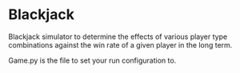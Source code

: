 # Blackjack
Blackjack simulator to determine the effects of various player type combinations against the win rate of a given player in the long term.

Game.py is the file to set your run configuration to.

